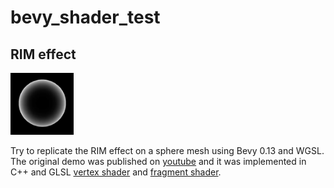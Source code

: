 # bevy_shader_test

## RIM effect

<img src="assets/effect.png" alt="Desired effect" width="20%">

Try to replicate the RIM effect on a sphere mesh using Bevy 0.13 and WGSL. The original demo was published on [youtube](https://www.youtube.com/watch?v=SiCNFMhDZ1o) and it was implemented in C++ and GLSL [vertex shader](https://github.com/chrischristakis/Winston-Shield/blob/master/shaders/bubble.vs) and [fragment shader](https://github.com/chrischristakis/Winston-Shield/blob/master/shaders/bubble.fs).
